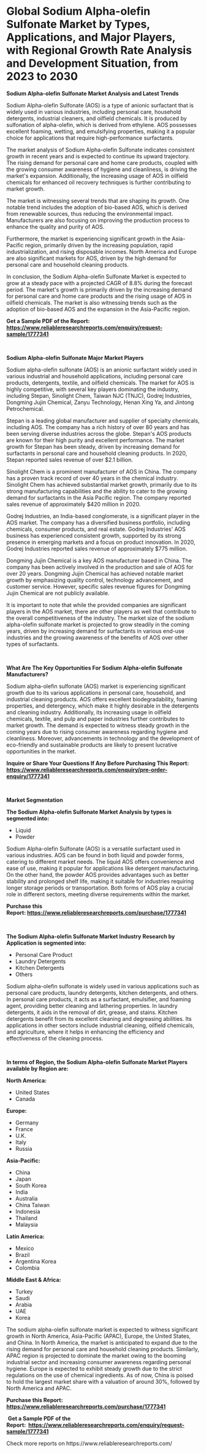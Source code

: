 <p><h1>Global Sodium Alpha-olefin Sulfonate Market by Types, Applications, and Major Players, with Regional Growth Rate Analysis and Development Situation, from 2023 to 2030</h1></p><p><strong>Sodium Alpha-olefin Sulfonate Market Analysis and Latest Trends</strong></p>
<p><p>Sodium Alpha-olefin Sulfonate (AOS) is a type of anionic surfactant that is widely used in various industries, including personal care, household detergents, industrial cleaners, and oilfield chemicals. It is produced by sulfonation of alpha-olefin, which is derived from ethylene. AOS possesses excellent foaming, wetting, and emulsifying properties, making it a popular choice for applications that require high-performance surfactants.</p><p>The market analysis of Sodium Alpha-olefin Sulfonate indicates consistent growth in recent years and is expected to continue its upward trajectory. The rising demand for personal care and home care products, coupled with the growing consumer awareness of hygiene and cleanliness, is driving the market's expansion. Additionally, the increasing usage of AOS in oilfield chemicals for enhanced oil recovery techniques is further contributing to market growth.</p><p>The market is witnessing several trends that are shaping its growth. One notable trend includes the adoption of bio-based AOS, which is derived from renewable sources, thus reducing the environmental impact. Manufacturers are also focusing on improving the production process to enhance the quality and purity of AOS.</p><p>Furthermore, the market is experiencing significant growth in the Asia-Pacific region, primarily driven by the increasing population, rapid industrialization, and rising disposable incomes. North America and Europe are also significant markets for AOS, driven by the high demand for personal care and household cleaning products.</p><p>In conclusion, the Sodium Alpha-olefin Sulfonate Market is expected to grow at a steady pace with a projected CAGR of 8.8% during the forecast period. The market's growth is primarily driven by the increasing demand for personal care and home care products and the rising usage of AOS in oilfield chemicals. The market is also witnessing trends such as the adoption of bio-based AOS and the expansion in the Asia-Pacific region.</p></p>
<p><strong>Get a Sample PDF of the Report:&nbsp; <a href="https://www.reliableresearchreports.com/enquiry/request-sample/1777341">https://www.reliableresearchreports.com/enquiry/request-sample/1777341</a></strong></p>
<p>&nbsp;</p>
<p><strong>Sodium Alpha-olefin Sulfonate Major Market Players</strong></p>
<p><p>Sodium alpha-olefin sulfonate (AOS) is an anionic surfactant widely used in various industrial and household applications, including personal care products, detergents, textile, and oilfield chemicals. The market for AOS is highly competitive, with several key players dominating the industry, including Stepan, Sinolight Chem, Taiwan NJC (TNJC), Godrej Industries, Dongming Jujin Chemical, Zanyu Technology, Henan Xing Ya, and Jintong Petrochemical.</p><p>Stepan is a leading global manufacturer and supplier of specialty chemicals, including AOS. The company has a rich history of over 80 years and has been serving diverse industries across the globe. Stepan's AOS products are known for their high purity and excellent performance. The market growth for Stepan has been steady, driven by increasing demand for surfactants in personal care and household cleaning products. In 2020, Stepan reported sales revenue of over $2.1 billion.</p><p>Sinolight Chem is a prominent manufacturer of AOS in China. The company has a proven track record of over 40 years in the chemical industry. Sinolight Chem has achieved substantial market growth, primarily due to its strong manufacturing capabilities and the ability to cater to the growing demand for surfactants in the Asia Pacific region. The company reported sales revenue of approximately $420 million in 2020.</p><p>Godrej Industries, an India-based conglomerate, is a significant player in the AOS market. The company has a diversified business portfolio, including chemicals, consumer products, and real estate. Godrej Industries' AOS business has experienced consistent growth, supported by its strong presence in emerging markets and a focus on product innovation. In 2020, Godrej Industries reported sales revenue of approximately $775 million.</p><p>Dongming Jujin Chemical is a key AOS manufacturer based in China. The company has been actively involved in the production and sale of AOS for over 20 years. Dongming Jujin Chemical has achieved notable market growth by emphasizing quality control, technology advancement, and customer service. However, specific sales revenue figures for Dongming Jujin Chemical are not publicly available.</p><p>It is important to note that while the provided companies are significant players in the AOS market, there are other players as well that contribute to the overall competitiveness of the industry. The market size of the sodium alpha-olefin sulfonate market is projected to grow steadily in the coming years, driven by increasing demand for surfactants in various end-use industries and the growing awareness of the benefits of AOS over other types of surfactants.</p></p>
<p>&nbsp;</p>
<p><strong>What Are The Key Opportunities For Sodium Alpha-olefin Sulfonate Manufacturers?</strong></p>
<p><p>Sodium alpha-olefin sulfonate (AOS) market is experiencing significant growth due to its various applications in personal care, household, and industrial cleaning products. AOS offers excellent biodegradability, foaming properties, and detergency, which make it highly desirable in the detergents and cleaning industry. Additionally, its increasing usage in oilfield chemicals, textile, and pulp and paper industries further contributes to market growth. The demand is expected to witness steady growth in the coming years due to rising consumer awareness regarding hygiene and cleanliness. Moreover, advancements in technology and the development of eco-friendly and sustainable products are likely to present lucrative opportunities in the market.</p></p>
<p><strong>Inquire or Share Your Questions If Any Before Purchasing This Report: <a href="https://www.reliableresearchreports.com/enquiry/pre-order-enquiry/1777341">https://www.reliableresearchreports.com/enquiry/pre-order-enquiry/1777341</a></strong></p>
<p>&nbsp;</p>
<p><strong>Market Segmentation</strong></p>
<p><strong>The Sodium Alpha-olefin Sulfonate Market Analysis by types is segmented into:</strong></p>
<p><ul><li>Liquid</li><li>Powder</li></ul></p>
<p><p>Sodium Alpha-olefin Sulfonate (AOS) is a versatile surfactant used in various industries. AOS can be found in both liquid and powder forms, catering to different market needs. The liquid AOS offers convenience and ease of use, making it popular for applications like detergent manufacturing. On the other hand, the powder AOS provides advantages such as better stability and prolonged shelf life, making it suitable for industries requiring longer storage periods or transportation. Both forms of AOS play a crucial role in different sectors, meeting diverse requirements within the market.</p></p>
<p><strong>Purchase this Report:&nbsp;<a href="https://www.reliableresearchreports.com/purchase/1777341">https://www.reliableresearchreports.com/purchase/1777341</a></strong></p>
<p>&nbsp;</p>
<p><strong>The Sodium Alpha-olefin Sulfonate Market Industry Research by Application is segmented into:</strong></p>
<p><ul><li>Personal Care Product</li><li>Laundry Detergents</li><li>Kitchen Detergents</li><li>Others</li></ul></p>
<p><p>Sodium alpha-olefin sulfonate is widely used in various applications such as personal care products, laundry detergents, kitchen detergents, and others. In personal care products, it acts as a surfactant, emulsifier, and foaming agent, providing better cleaning and lathering properties. In laundry detergents, it aids in the removal of dirt, grease, and stains. Kitchen detergents benefit from its excellent cleaning and degreasing abilities. Its applications in other sectors include industrial cleaning, oilfield chemicals, and agriculture, where it helps in enhancing the efficiency and effectiveness of the cleaning process.</p></p>
<p>&nbsp;</p>
<p><strong>In terms of Region, the Sodium Alpha-olefin Sulfonate Market Players available by Region are:</strong></p>
<p>
    <p> <strong> North America: </strong>
        <ul>
            <li>United States</li>
            <li>Canada</li>
        </ul>
        </p> 
    <p> <strong> Europe: </strong>
        <ul>
            <li>Germany</li>
            <li>France</li>
            <li>U.K.</li>
            <li>Italy</li>
            <li>Russia</li>
        </ul>
        </p> 
    <p> <strong> Asia-Pacific: </strong>
        <ul>
            <li>China</li>
            <li>Japan</li>
            <li>South Korea</li>
            <li>India</li>
            <li>Australia</li>
            <li>China Taiwan</li>
            <li>Indonesia</li>
            <li>Thailand</li>
            <li>Malaysia</li>
        </ul>
        </p> 
    <p> <strong> Latin America: </strong>
        <ul>
            <li>Mexico</li>
            <li>Brazil</li>
            <li>Argentina Korea</li>
            <li>Colombia</li>
        </ul>
        </p> 
    <p> <strong> Middle East & Africa: </strong>
        <ul>
            <li>Turkey</li>
            <li>Saudi</li>
            <li>Arabia</li>
            <li>UAE</li>
            <li>Korea</li>
        </ul>
    </p>
    </p>
<p><p>The sodium alpha-olefin sulfonate market is expected to witness significant growth in North America, Asia-Pacific (APAC), Europe, the United States, and China. In North America, the market is anticipated to expand due to the rising demand for personal care and household cleaning products. Similarly, APAC region is projected to dominate the market owing to the booming industrial sector and increasing consumer awareness regarding personal hygiene. Europe is expected to exhibit steady growth due to the strict regulations on the use of chemical ingredients. As of now, China is poised to hold the largest market share with a valuation of around 30%, followed by North America and APAC.</p></p>
<p><strong>Purchase this Report: <a href="https://www.reliableresearchreports.com/purchase/1777341">https://www.reliableresearchreports.com/purchase/1777341</a></strong></p>
<p>&nbsp;<strong>Get a Sample PDF of the Report:&nbsp;&nbsp;<a href="https://www.reliableresearchreports.com/enquiry/request-sample/1777341">https://www.reliableresearchreports.com/enquiry/request-sample/1777341</a></strong></p>
<p><strong></strong></p>
<p>Check more reports on https://www.reliableresearchreports.com/</p>